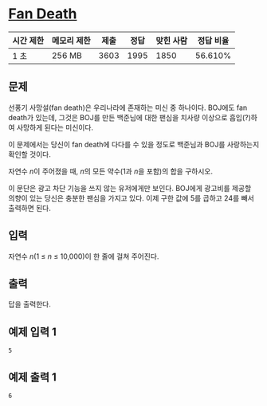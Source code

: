 # [Fan Death](https://www.acmicpc.net/problem/15633)

| 시간 제한 | 메모리 제한 | 제출 | 정답 | 맞힌 사람 | 정답 비율 |
| --- | --- | --- | --- | --- | --- |
| 1 초 | 256 MB | 3603 | 1995 | 1850 | 56.610% |

## 문제

선풍기 사망설(fan death)은 우리나라에 존재하는 미신 중 하나이다. BOJ에도 fan death가 있는데, 그것은 BOJ를 만든 백준님에 대한 팬심을 치사량 이상으로 흡입(?)하여 사망하게 된다는 미신이다.

이 문제에서는 당신이 fan death에 다다를 수 있을 정도로 백준님과 BOJ를 사랑하는지 확인할 것이다.

자연수 *n*이 주어졌을 때, *n*의 모든 약수(1과 *n*을 포함)의 합을 구하시오.

이 문단은 광고 차단 기능을 쓰지 않는 유저에게만 보인다. BOJ에게 광고비를 제공할 의향이 있는 당신은 충분한 팬심을 가지고 있다. 이제 구한 값에 5를 곱하고 24를 빼서 출력하면 된다.

## 입력

자연수 *n*(1 ≤ *n* ≤ 10,000)이 한 줄에 걸쳐 주어진다.

## 출력

답을 출력한다.

## 예제 입력 1

```
5

```

## 예제 출력 1

```
6
```
